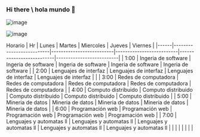 ### Hi there \ hola mundo 👋 
![image](https://user-images.githubusercontent.com/80436392/153304535-484ef5b7-bdd3-455d-981a-78828a464e39.png)

![image](https://user-images.githubusercontent.com/80436392/153304670-28cee6dd-1e02-4e60-bb32-0146e1eea870.png)

<!--
**rolandoarellano69/rolandoarellano69** is a ✨ _special_ ✨ repository because its `README.md` (this file) appears on your GitHub profile.

Here are some ideas to get you started:

- 🔭 I’m currently working on ...
- 🌱 I’m currently learning ...
- 👯 I’m looking to collaborate on ...
- 🤔 I’m looking for help with ...
- 💬 Ask me about ...
- 📫 How to reach me: ...
- 😄 Pronouns: ...
- ⚡ Cool: ...
--> 



Horario 
| Hr   | Lunes                    | Martes                   | Miercoles                |  Jueves                  | Viernes                  |
|------|--------------------------|--------------------------|--------------------------|--------------------------|--------------------------|
| 1:00 | Ingeria de software      | Ingeria de software      | Ingeria de software      | Ingeria de software      | Ingeria de software      |
| 2:00 | Lenguajes de interfaz    | Lenguajes de interfaz    | Lenguajes de interfaz    | Lenguajes de interfaz    |                          |
| 3:00 | Redes de computadora     | Redes de computadora     | Redes de computadora     | Redes de computadora     | Redes de computadora     |
| 4:00 | Computo distribuido      | Computo distribuido      | Computo distribuido      | Computo distribuido      | Computo distribuido      |
| 5:00 | Mineria de datos         | Mineria de datos         | Mineria de datos         | Mineria de datos         | Mineria de datos         |
| 6:00 | Programación web         | Programación web         | Programación web         | Programación web         | Programación web         |
| 7:00 | Lenguajes y automatas ll | Lenguajes y automatas ll | Lenguajes y automatas ll | Lenguajes y automatas ll | Lenguajes y automatas ll |
|      |                          |                          |                          |                          |                          |
